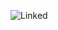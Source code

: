 ![Linked](https://github.com/Bsmah-a/Mr-Carddy/assets/90650757/f50ce5a4-d57a-4bfc-8432-047a12dae9ef)
